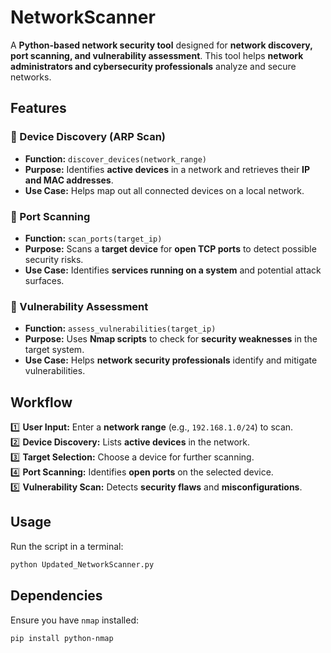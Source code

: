  
# NetworkScanner

A **Python-based network security tool** designed for **network discovery, port scanning, and vulnerability assessment**. 
This tool helps **network administrators and cybersecurity professionals** analyze and secure networks.

## Features

### 🔹 Device Discovery (ARP Scan)
- **Function:** `discover_devices(network_range)`
- **Purpose:** Identifies **active devices** in a network and retrieves their **IP and MAC addresses**.
- **Use Case:** Helps map out all connected devices on a local network.

### 🔹 Port Scanning
- **Function:** `scan_ports(target_ip)`
- **Purpose:** Scans a **target device** for **open TCP ports** to detect possible security risks.
- **Use Case:** Identifies **services running on a system** and potential attack surfaces.

### 🔹 Vulnerability Assessment
- **Function:** `assess_vulnerabilities(target_ip)`
- **Purpose:** Uses **Nmap scripts** to check for **security weaknesses** in the target system.
- **Use Case:** Helps **network security professionals** identify and mitigate vulnerabilities.

## Workflow

1️⃣ **User Input:** Enter a **network range** (e.g., `192.168.1.0/24`) to scan.  
2️⃣ **Device Discovery:** Lists **active devices** in the network.  
3️⃣ **Target Selection:** Choose a device for further scanning.  
4️⃣ **Port Scanning:** Identifies **open ports** on the selected device.  
5️⃣ **Vulnerability Scan:** Detects **security flaws** and **misconfigurations**.  

## Usage

Run the script in a terminal:  
```bash
python Updated_NetworkScanner.py
```

## Dependencies

Ensure you have `nmap` installed:  
```bash
pip install python-nmap
```

